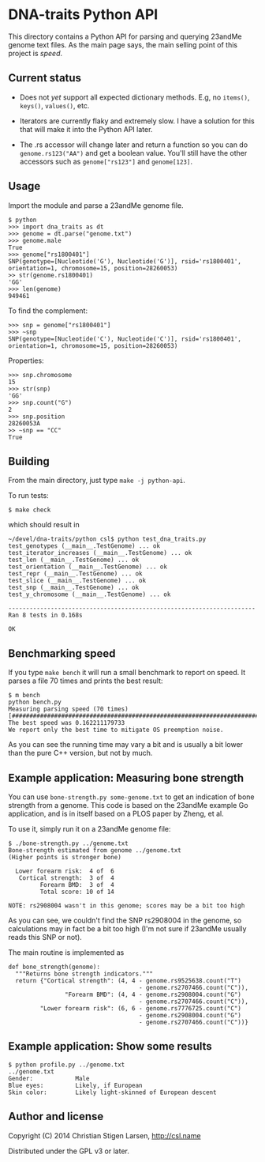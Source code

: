 DNA-traits Python API
=====================

This directory contains a Python API for parsing and querying 23andMe genome
text files.  As the main page says, the main selling point of this project
is *speed*.

Current status
--------------

  * Does not _yet_ support all expected dictionary methods. E.g, no
    `items()`, `keys()`, `values()`, etc.

  * Iterators are currently flaky and extremely slow. I have a solution for
    this that will make it into the Python API later.

  * The .rs<number> accessor will change later and return a function so you
    can do `genome.rs123("AA")` and get a boolean value.  You'll still have
    the other accessors such as `genome["rs123"]` and `genome[123]`.

Usage
-----

Import the module and parse a 23andMe genome file.

    $ python
    >>> import dna_traits as dt
    >>> genome = dt.parse("genome.txt")
    >>> genome.male
    True
    >>> genome["rs1800401"]
    SNP(genotype=[Nucleotide('G'), Nucleotide('G')], rsid='rs1800401',
    orientation=1, chromosome=15, position=28260053)
    >> str(genome.rs1800401)
    'GG'
    >>> len(genome)
    949461

To find the complement:

    >>> snp = genome["rs1800401"]
    >>> ~snp
    SNP(genotype=[Nucleotide('C'), Nucleotide('C')], rsid='rs1800401',
    orientation=1, chromosome=15, position=28260053)

Properties:

    >>> snp.chromosome
    15
    >>> str(snp)
    'GG'
    >>> snp.count("G")
    2
    >>> snp.position
    28260053A
    >> ~snp == "CC"
    True

Building
--------

From the main directory, just type `make -j python-api`.

To run tests:

    $ make check

which should result in

    ~/devel/dna-traits/python csl$ python test_dna_traits.py
    test_genotypes (__main__.TestGenome) ... ok
    test_iterator_increases (__main__.TestGenome) ... ok
    test_len (__main__.TestGenome) ... ok
    test_orientation (__main__.TestGenome) ... ok
    test_repr (__main__.TestGenome) ... ok
    test_slice (__main__.TestGenome) ... ok
    test_snp (__main__.TestGenome) ... ok
    test_y_chromosome (__main__.TestGenome) ... ok

    ----------------------------------------------------------------------
    Ran 8 tests in 0.168s

    OK


Benchmarking speed
------------------

If you type `make bench` it will run a small benchmark to report on speed.
It parses a file 70 times and prints the best result:

    $ m bench
    python bench.py
    Measuring parsing speed (70 times)
    [######################################################################]
    The best speed was 0.162211179733
    We report only the best time to mitigate OS preemption noise.

As you can see the running time may vary a bit and is usually a bit lower
than the pure C++ version, but not by much.


Example application: Measuring bone strength
--------------------------------------------

You can use `bone-strength.py some-genome.txt` to get an indication of bone
strength from a genome.  This code is based on the 23andMe example Go
application, and is in itself based on a PLOS paper by Zheng, et al.

To use it, simply run it on a 23andMe genome file:

    $ ./bone-strength.py ../genome.txt
    Bone-strength estimated from genome ../genome.txt
    (Higher points is stronger bone)

      Lower forearm risk:  4 of  6
       Cortical strength:  3 of  4
             Forearm BMD:  3 of  4
             Total score: 10 of 14

    NOTE: rs2908004 wasn't in this genome; scores may be a bit too high

As you can see, we couldn't find the SNP rs2908004 in the genome, so
calculations may in fact be a bit too high (I'm not sure if 23andMe usually
reads this SNP or not).

The main routine is implemented as

    def bone_strength(genome):
      """Returns bone strength indicators."""
      return {"Cortical strength": (4, 4 - genome.rs9525638.count("T")
                                         - genome.rs2707466.count("C")),
                    "Forearm BMD": (4, 4 - genome.rs2908004.count("G")
                                         - genome.rs2707466.count("C")),
             "Lower forearm risk": (6, 6 - genome.rs7776725.count("C")
                                         - genome.rs2908004.count("G")
                                         - genome.rs2707466.count("C"))}

Example application: Show some results
--------------------------------------

    $ python profile.py ../genome.txt
    ../genome.txt
    Gender:            Male
    Blue eyes:         Likely, if European
    Skin color:        Likely light-skinned of European descent

Author and license
------------------
Copyright (C) 2014 Christian Stigen Larsen,
http://csl.name

Distributed under the GPL v3 or later.
